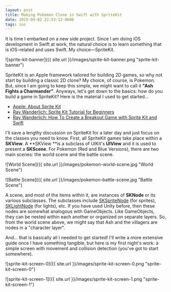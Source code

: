 ```yaml
---
layout: post
title: Making Pokemon Clone in Swift with SpriteKit
date: 2015-04-02 22:53:12-0600
tags: ios
---
```


It is time I embarked on a new side project. Since I am doing iOS development in Swift at work, the natural choice is to learn something that is iOS-related and uses Swift. My choice—SpriteKit.

![sprite-kit-banner]({{ site.url }}/images/sprite-kit-banner.png "sprite-kit-banner")

SpriteKit is an Apple framework tailored for building 2D games, so why not start by building a classic 2D clone? My choice, of course, is Pokemon. But, since I am going to keep this simple, we might want to call it **"Ash Fights a Charmander"**. Anyways, let's get down to the basics: how do you build a game in SpriteKit? Here is the material I used to get started...

- [Apple: About Sprite Kit](https://developer.apple.com/library/ios/documentation/GraphicsAnimation/Conceptual/SpriteKit_PG/Introduction/Introduction.html)
- [Ray Wanderlich: Sprite Kit Tutorial for Beginners](http://www.raywenderlich.com/42699/spritekit-tutorial-for-beginners)
- [Ray Wanderlich: How To Create a Breakout Game with Sprite Kit and Swift](http://www.raywenderlich.com/84341/create-breakout-game-sprite-kit-swift)

I'll save a lengthy discussion on SpriteKit for a later day and just focus on the classes you need to know. First, all SpriteKit games take place within a **SKView**. A **SKView **is a subclass of UIKit's **UIView** and it is used to present a **SKScene**. For Pokemon (Red and Blue Versions), there are two main scenes: the world scene and the battle scene.

![World Scene]({{ site.url }}/images/pokemon-world-scene.jpg "World Scene")

![Battle Scene]({{ site.url }}/images/pokemon-battle-scene.jpg "Battle Scene")

A scene, and most of the items within it, are instances of **SKNode** or its various subclasses. The subclasses include [SKSpriteNode](https://developer.apple.com/library/ios/documentation/SpriteKit/Reference/SKSpriteNode_Ref/index.html#//apple_ref/occ/cl/SKSpriteNode) (for sprites), [SKLightNode](https://developer.apple.com/library/ios/documentation/SpriteKit/Reference/SKLightNode_Ref/index.html#//apple_ref/occ/cl/SKLightNode) (for lights), etc. If you have used Unity before, then these nodes are somewhat analogous with GameObjects. Like GameObjects, they can be nested within each another or organized on separate layers. So, from the world scene above, we might say that Ash and the villagers are nodes in a "character layer".

And... that is basically all I needed to get started! I'll write a more extensive guide once I have something tangible, but here is my first night's work: a simple screen with movement and collision detection (you've got to start somewhere).

![sprite-kit-screen-0]({{ site.url }}/images/sprite-kit-screen-0.png "sprite-kit-screen-0")

![sprite-kit-screen-1]({{ site.url }}/images/sprite-kit-screen-1.png "sprite-kit-screen-1")